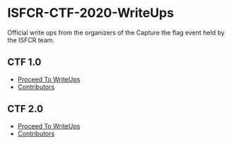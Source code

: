 # ISFCR-CTF-2020-WriteUps

Official write ups from the organizers of the Capture the flag event held by the ISFCR team.

## CTF 1.0

+ <a href = ".\CTF1">Proceed To WriteUps</a>
+ <a href = ".\CTF1\AbtUs">Contributors</a>

## CTF 2.0

+ <a href = ".\CTF2">Proceed To WriteUps</a>
+ <a href = ".\CTF2\AbtUs">Contributors</a>

